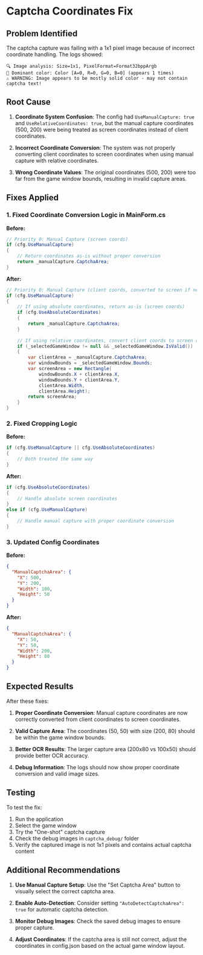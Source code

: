# Captcha Coordinates Fix

## Problem Identified

The captcha capture was failing with a 1x1 pixel image because of incorrect coordinate handling. The logs showed:

```
🔍 Image analysis: Size=1x1, PixelFormat=Format32bppArgb
🎨 Dominant color: Color [A=0, R=0, G=0, B=0] (appears 1 times)
⚠️ WARNING: Image appears to be mostly solid color - may not contain captcha text!
```

## Root Cause

1. **Coordinate System Confusion**: The config had `UseManualCapture: true` and `UseRelativeCoordinates: true`, but the manual capture coordinates (500, 200) were being treated as screen coordinates instead of client coordinates.

2. **Incorrect Coordinate Conversion**: The system was not properly converting client coordinates to screen coordinates when using manual capture with relative coordinates.

3. **Wrong Coordinate Values**: The original coordinates (500, 200) were too far from the game window bounds, resulting in invalid capture areas.

## Fixes Applied

### 1. Fixed Coordinate Conversion Logic in MainForm.cs

**Before:**
```csharp
// Priority 0: Manual Capture (screen coords)
if (cfg.UseManualCapture)
{
    // Return coordinates as-is without proper conversion
    return _manualCapture.CaptchaArea;
}
```

**After:**
```csharp
// Priority 0: Manual Capture (client coords, converted to screen if needed)
if (cfg.UseManualCapture)
{
    // If using absolute coordinates, return as-is (screen coords)
    if (cfg.UseAbsoluteCoordinates)
    {
        return _manualCapture.CaptchaArea;
    }
    
    // If using relative coordinates, convert client coords to screen coords
    if (_selectedGameWindow != null && _selectedGameWindow.IsValid())
    {
        var clientArea = _manualCapture.CaptchaArea;
        var windowBounds = _selectedGameWindow.Bounds;
        var screenArea = new Rectangle(
            windowBounds.X + clientArea.X,
            windowBounds.Y + clientArea.Y,
            clientArea.Width,
            clientArea.Height);
        return screenArea;
    }
}
```

### 2. Fixed Cropping Logic

**Before:**
```csharp
if (cfg.UseManualCapture || cfg.UseAbsoluteCoordinates)
{
    // Both treated the same way
}
```

**After:**
```csharp
if (cfg.UseAbsoluteCoordinates)
{
    // Handle absolute screen coordinates
}
else if (cfg.UseManualCapture)
{
    // Handle manual capture with proper coordinate conversion
}
```

### 3. Updated Config Coordinates

**Before:**
```json
{
  "ManualCaptchaArea": {
    "X": 500,
    "Y": 200,
    "Width": 100,
    "Height": 50
  }
}
```

**After:**
```json
{
  "ManualCaptchaArea": {
    "X": 50,
    "Y": 50,
    "Width": 200,
    "Height": 80
  }
}
```

## Expected Results

After these fixes:

1. **Proper Coordinate Conversion**: Manual capture coordinates are now correctly converted from client coordinates to screen coordinates.

2. **Valid Capture Area**: The coordinates (50, 50) with size (200, 80) should be within the game window bounds.

3. **Better OCR Results**: The larger capture area (200x80 vs 100x50) should provide better OCR accuracy.

4. **Debug Information**: The logs should now show proper coordinate conversion and valid image sizes.

## Testing

To test the fix:

1. Run the application
2. Select the game window
3. Try the "One-shot" captcha capture
4. Check the debug images in `captcha_debug/` folder
5. Verify the captured image is not 1x1 pixels and contains actual captcha content

## Additional Recommendations

1. **Use Manual Capture Setup**: Use the "Set Captcha Area" button to visually select the correct captcha area.

2. **Enable Auto-Detection**: Consider setting `"AutoDetectCaptchaArea": true` for automatic captcha detection.

3. **Monitor Debug Images**: Check the saved debug images to ensure proper capture.

4. **Adjust Coordinates**: If the captcha area is still not correct, adjust the coordinates in config.json based on the actual game window layout.